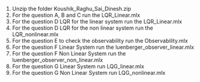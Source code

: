 
1. Unzip the folder Koushik_Raghu_Sai_Dinesh.zip
2. For the question A, B and C run the LQR_Linear.mlx
3. For the question D LQR for the linear system run the LQR_Linear.mlx
4. For the question D LQR for the non linear system run the LQR_nonlinear.mlx
5. For the question E to check the observability run the Observability.mlx
6. For the question F Linear System run the luenberger_observer_linear.mlx
7. For the question F Non Linear System run the luenberger_observer_non_linear.mlx
8. For the question G Linear System run LQG_linear.mlx
9. For the question G Non Linear System run LQG_nonlinear.mlx
